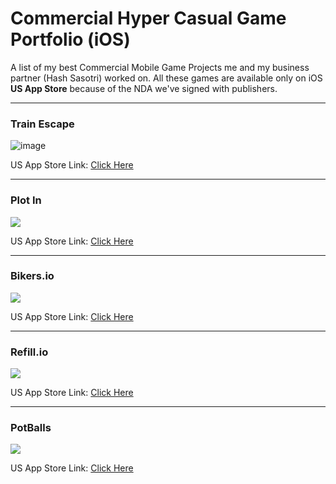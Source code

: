 # Commercial Hyper Casual Game Portfolio (iOS)

A list of my best Commercial Mobile Game Projects me and my business partner (Hash Sasotri) worked on. All these games are available only on iOS **US App Store** because of the NDA we've signed with publishers.

------

### Train Escape

![image](https://user-images.githubusercontent.com/38217867/134505585-9b578c0a-6193-4720-8292-897e37e748fc.png)

US App Store Link: [Click Here](https://apps.apple.com/us/app/train-escape/id1507716012#?platform=iphone)

------

### Plot In

![](https://i.ibb.co/6JWxNxy/plot-in.png)

US App Store Link: [Click Here](https://apps.apple.com/us/app/plot-in/id1453794276)

------

### Bikers.io

![](https://i.ibb.co/tHtwtjV/biker-io.png)

US App Store Link: [Click Here](https://apps.apple.com/us/app/bikers-io/id1501821613)

------

### Refill.io

![](https://i.ibb.co/YtmrfFp/refill-io.png)

US App Store Link: [Click Here](https://apps.apple.com/us/app/refill-io/id1447779661)

------

### PotBalls

![](https://i.ibb.co/MC6J7W2/potballs.png)

US App Store Link: [Click Here](https://apps.apple.com/us/app/potballs/id1456452818)


<br>
